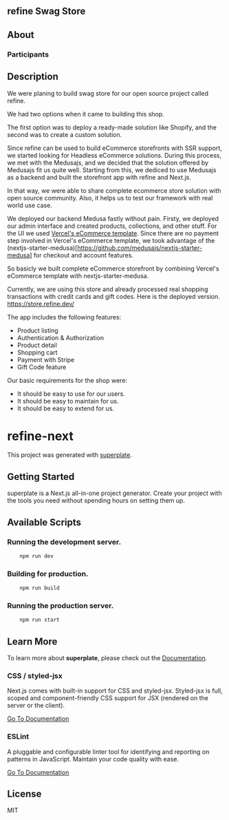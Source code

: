







## refine Swag Store



## About

### Participants

## Description

We were planing to build swag store for our open source project called refine.

We had two options when it came to building this shop.

The first option was to deploy a ready-made solution like Shopify, and the second was to create a custom solution.

Since refine can be used to build eCommerce storefronts with SSR support, we started looking for Headless eCommerce solutions.
During this process, we met with the Medusajs, and we decided that the solution offered by Medusajs fit us quite well. 
Starting from this, we dediced to use Medusajs as a backend and built the storefront app with refine and Next.js. 
 
In that way, we were able to share complete ecommerce store solution with open source community. Also, it helps us to test our framework with real world use case.

We deployed our backend Medusa fastly without pain. Firsty, we deployed our admin interface and created products, collections, and other stuff. 
For the UI we used [Vercel's eCommerce template](https://demo.vercel.store/). Since there are no payment step involved in Vercel's eCommerce template, we took advantage of the (nextjs-starter-medusa)[https://github.com/medusajs/nextjs-starter-medusa] for checkout and account features.

So basicly we built complete eCommerce storefront by combining Vercel's eCommerce template with nextjs-starter-medusa.

Currently, we are using this store and already processed real shopping transactions with credit cards and gift codes. 
Here is the deployed version.
https://store.refine.dev/



 The app includes the following features:
- Product listing
- Authentication & Authorization
- Product detail
- Shopping cart
- Payment with Stripe
- Gift Code feature
  


Our basic requirements for the shop were:

  * It should be easy to use for our users.
  * It should be easy to maintain for us.
  * It should be easy to extend for us.


# refine-next


This project was generated with [superplate](https://github.com/pankod/superplate).

## Getting Started

superplate is a Next.js all-in-one project generator. Create your project with the tools you need without spending hours on setting them up.

## Available Scripts

### Running the development server.

```bash
    npm run dev
```

### Building for production.

```bash
    npm run build
```

### Running the production server.

```bash
    npm run start
```

## Learn More

To learn more about **superplate**, please check out the [Documentation](https://github.com/pankod/superplate).


### **CSS / styled-jsx**

Next.js comes with built-in support for CSS and styled-jsx. Styled-jsx is full, scoped and component-friendly CSS support for JSX (rendered on the server or the client).

[Go To Documentation](https://github.com/vercel/styled-jsx)


### **ESLint**

A pluggable and configurable linter tool for identifying and reporting on patterns in JavaScript. Maintain your code quality with ease.

[Go To Documentation](https://eslint.org/docs/user-guide/getting-started)



## License

MIT
